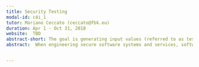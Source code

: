 ```yaml
---
title: Security Testing
modal-id: c4i_1
tutor: Mariano Ceccato (ceccato@fbk.eu)
duration: Apr 1 - Oct 31, 2018
website:  TBD
abstract-short: The goal is generating input values (referred to as test payloads), intended to exercise vulnerabilities and	evaluating whether such payloads manage to expose an actual vulnerability, i.e., the security oracle.
abstract:  When engineering secure software systems and services, software testing is one of the prominent practices to detect faults as well as security vulnerabilities. Security testing (also called penetration testing) is a branch of software testing devoted to stress programs with respect to their security features, with the aim of identifying vulnerabilities. The aspects of security testing that will be investigated during the internship include: (1) generating input values (referred to as test payloads), intended to exercise vulnerabilities; (2) evaluating whether such payloads manage to expose an actual vulnerability, i.e., the security oracle. Security testing is highly expensive given the complexity of modern systems, typically providing a wide range of services, and the sophistication of attacks and exploitations. To reduce effort and cost, the focus will be on achieving a high level of automation in security testing.


---
```



